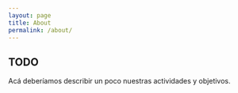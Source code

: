 ```yaml
---
layout: page
title: About
permalink: /about/
---
```


TODO
---------

Acá deberíamos describir un poco nuestras actividades y objetivos.
